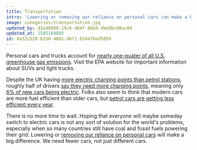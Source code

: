 ```yaml
---
title: Transportation
intro: 'Lowering or removing our reliance on personal cars can make a big difference.'
image: categories/transportation.jpg
updated_by: d2e48869-19c6-464f-86b8-dbe8bc98ac04
updated_at: 1585169885
id: 0a32cb28-6330-4881-8671-824476ed5859
---
```


Personal cars and trucks account for [nearly one-quater of all U.S. greenhouse gas emissions](https://www.ucsusa.org/clean-vehicles/car-emissions-and-global-warming). Visit the EPA website for important information about SUVs and light trucks.

Despite the UK having [more electric charging points than petrol stations](https://www.mirror.co.uk/news/uk-news/now-more-electric-vehicle-charging-18934596.amp), roughly half of drivers [say they need more charging points](https://www.statista.com/chart/17933/what-is-stopping-uk-drivers-from-buying-an-electric-car/), meaning only [6% of new cars being electric](https://www.statista.com/topics/2298/the-uk-electric-vehicle-industry/). Folks also seem to think that modern cars are more fuel efficient than older cars, but [petrol cars are getting less efficient every year](https://www.theguardian.com/business/2020/feb/28/new-cars-producing-more-carbon-dioxide-than-older-models).

There is no more time to wait. Hoping that everyone will maybe someday switch to electric cars is not any sort of solution for the world's problems, especially when so many countries still have coal and fossil fuels powering their grid. Lowering or [removing our reliance on personal cars](https://www.wired.com/story/germany-proves-cars-must-die/) will make a big difference. We need fewer cars, not just different cars.
